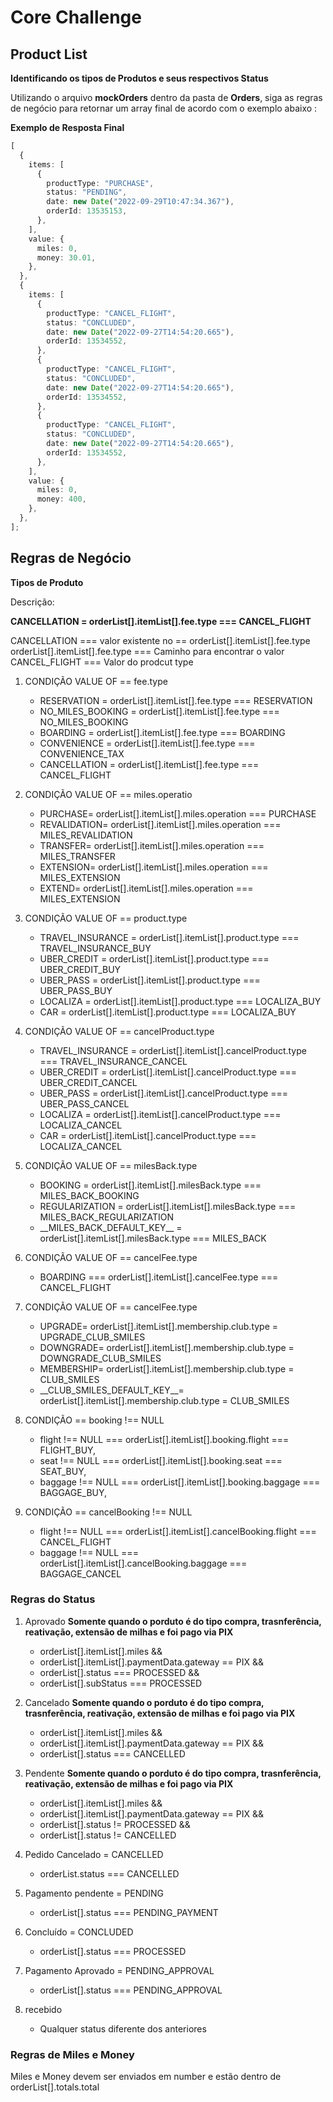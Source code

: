 # Core Challenge

## Product List

**Identificando os tipos de Produtos e seus respectivos Status**

Utilizando o arquivo **mockOrders** dentro da pasta de **Orders**, siga as regras de negócio para retornar um array final de acordo com o exemplo abaixo :

**Exemplo de Resposta Final**

```ts
[
  {
    items: [
      {
        productType: "PURCHASE",
        status: "PENDING",
        date: new Date("2022-09-29T10:47:34.367"),
        orderId: 13535153,
      },
    ],
    value: {
      miles: 0,
      money: 30.01,
    },
  },
  {
    items: [
      {
        productType: "CANCEL_FLIGHT",
        status: "CONCLUDED",
        date: new Date("2022-09-27T14:54:20.665"),
        orderId: 13534552,
      },
      {
        productType: "CANCEL_FLIGHT",
        status: "CONCLUDED",
        date: new Date("2022-09-27T14:54:20.665"),
        orderId: 13534552,
      },
      {
        productType: "CANCEL_FLIGHT",
        status: "CONCLUDED",
        date: new Date("2022-09-27T14:54:20.665"),
        orderId: 13534552,
      },
    ],
    value: {
      miles: 0,
      money: 400,
    },
  },
];
```

## Regras de Negócio

**Tipos de Produto**

Descrição:

**CANCELLATION = orderList[].itemList[].fee.type === CANCEL_FLIGHT**

CANCELLATION === valor existente no == orderList[].itemList[].fee.type \
orderList[].itemList[].fee.type === Caminho para encontrar o valor \
CANCEL_FLIGHT === Valor do prodcut type

1. CONDIÇÃO VALUE OF == fee.type

   - RESERVATION = orderList[].itemList[].fee.type === RESERVATION
   - NO_MILES_BOOKING = orderList[].itemList[].fee.type === NO_MILES_BOOKING
   - BOARDING = orderList[].itemList[].fee.type === BOARDING
   - CONVENIENCE = orderList[].itemList[].fee.type === CONVENIENCE_TAX
   - CANCELLATION = orderList[].itemList[].fee.type === CANCEL_FLIGHT

2. CONDIÇÃO VALUE OF == miles.operatio

   - PURCHASE= orderList[].itemList[].miles.operation === PURCHASE
   - REVALIDATION= orderList[].itemList[].miles.operation === MILES_REVALIDATION
   - TRANSFER= orderList[].itemList[].miles.operation === MILES_TRANSFER
   - EXTENSION= orderList[].itemList[].miles.operation === MILES_EXTENSION
   - EXTEND= orderList[].itemList[].miles.operation === MILES_EXTENSION

3. CONDIÇÃO VALUE OF == product.type

   - TRAVEL_INSURANCE = orderList[].itemList[].product.type === TRAVEL_INSURANCE_BUY
   - UBER_CREDIT = orderList[].itemList[].product.type === UBER_CREDIT_BUY
   - UBER_PASS = orderList[].itemList[].product.type === UBER_PASS_BUY
   - LOCALIZA = orderList[].itemList[].product.type === LOCALIZA_BUY
   - CAR = orderList[].itemList[].product.type === LOCALIZA_BUY

4. CONDIÇÃO VALUE OF == cancelProduct.type

   - TRAVEL_INSURANCE = orderList[].itemList[].cancelProduct.type === TRAVEL_INSURANCE_CANCEL
   - UBER_CREDIT = orderList[].itemList[].cancelProduct.type === UBER_CREDIT_CANCEL
   - UBER_PASS = orderList[].itemList[].cancelProduct.type === UBER_PASS_CANCEL
   - LOCALIZA = orderList[].itemList[].cancelProduct.type === LOCALIZA_CANCEL
   - CAR = orderList[].itemList[].cancelProduct.type === LOCALIZA_CANCEL

5. CONDIÇÃO VALUE OF == milesBack.type

   - BOOKING = orderList[].itemList[].milesBack.type === MILES_BACK_BOOKING
   - REGULARIZATION = orderList[].itemList[].milesBack.type === MILES_BACK_REGULARIZATION
   - \_\_MILES_BACK_DEFAULT_KEY\_\_ = orderList[].itemList[].milesBack.type === MILES_BACK

6. CONDIÇÃO VALUE OF == cancelFee.type

   - BOARDING === orderList[].itemList[].cancelFee.type === CANCEL_FLIGHT

7. CONDIÇÃO VALUE OF == cancelFee.type

   - UPGRADE= orderList[].itemList[].membership.club.type = UPGRADE_CLUB_SMILES
   - DOWNGRADE= orderList[].itemList[].membership.club.type = DOWNGRADE_CLUB_SMILES
   - MEMBERSHIP= orderList[].itemList[].membership.club.type = CLUB_SMILES
   - \_\_CLUB_SMILES_DEFAULT_KEY\_\_= orderList[].itemList[].membership.club.type = CLUB_SMILES

8. CONDIÇÃO == booking !== NULL

   - flight !== NULL === orderList[].itemList[].booking.flight === FLIGHT_BUY,
   - seat !== NULL === orderList[].itemList[].booking.seat === SEAT_BUY,
   - baggage !== NULL === orderList[].itemList[].booking.baggage === BAGGAGE_BUY,

9. CONDIÇÃO == cancelBooking !== NULL

   - flight !== NULL === orderList[].itemList[].cancelBooking.flight === CANCEL_FLIGHT
   - baggage !== NULL === orderList[].itemList[].cancelBooking.baggage === BAGGAGE_CANCEL

### Regras do Status

1. Aprovado
   **Somente quando o porduto é do tipo compra, trasnferência, reativação, extensão de milhas e foi pago via PIX**

   - orderList[].itemList[].miles &&
   - orderList[].itemList[].paymentData.gateway == PIX &&
   - orderList[].status === PROCESSED &&
   - orderList[].subStatus === PROCESSED

2. Cancelado
   **Somente quando o porduto é do tipo compra, trasnferência, reativação, extensão de milhas e foi pago via PIX**

   - orderList[].itemList[].miles &&
   - orderList[].itemList[].paymentData.gateway == PIX &&
   - orderList[].status === CANCELLED

3. Pendente
   **Somente quando o porduto é do tipo compra, trasnferência, reativação, extensão de milhas e foi pago via PIX**

   - orderList[].itemList[].miles &&
   - orderList[].itemList[].paymentData.gateway == PIX &&
   - orderList[].status != PROCESSED &&
   - orderList[].status != CANCELLED

4. Pedido Cancelado = CANCELLED

   - orderList.status === CANCELLED

5. Pagamento pendente = PENDING

   - orderList[].status === PENDING_PAYMENT

6. Concluído = CONCLUDED

   - orderList[].status === PROCESSED

7. Pagamento Aprovado = PENDING_APPROVAL

   - orderList[].status === PENDING_APPROVAL

8. recebido
   - Qualquer status diferente dos anteriores

### Regras de Miles e Money

Miles e Money devem ser enviados em number e estão dentro de orderList[].totals.total
